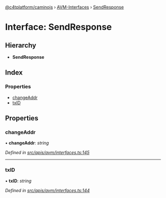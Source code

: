 [@c4tplatform/caminojs](../api.md) › [AVM-Interfaces](../modules/avm_interfaces.md) › [SendResponse](avm_interfaces.sendresponse.md)

# Interface: SendResponse

## Hierarchy

* **SendResponse**

## Index

### Properties

* [changeAddr](avm_interfaces.sendresponse.md#changeaddr)
* [txID](avm_interfaces.sendresponse.md#txid)

## Properties

###  changeAddr

• **changeAddr**: *string*

*Defined in [src/apis/avm/interfaces.ts:145](https://github.com/chain4travel/caminojs/blob/ac57b5af/src/apis/avm/interfaces.ts#L145)*

___

###  txID

• **txID**: *string*

*Defined in [src/apis/avm/interfaces.ts:144](https://github.com/chain4travel/caminojs/blob/ac57b5af/src/apis/avm/interfaces.ts#L144)*
